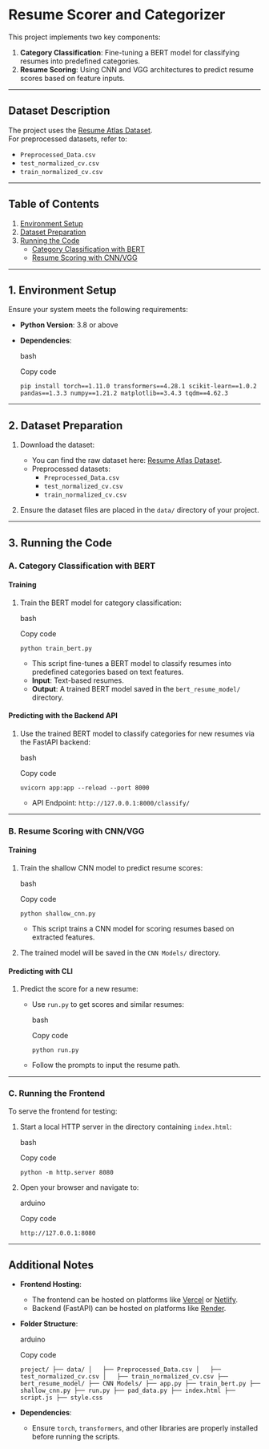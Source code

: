 Resume Scorer and Categorizer
=============================

This project implements two key components:

1.  **Category Classification**: Fine-tuning a BERT model for classifying resumes into predefined categories.
2.  **Resume Scoring**: Using CNN and VGG architectures to predict resume scores based on feature inputs.

* * * * *

Dataset Description
-------------------

The project uses the [Resume Atlas Dataset](https://huggingface.co/datasets/ahmedheakl/resume-atlas).\
For preprocessed datasets, refer to:

-   `Preprocessed_Data.csv`
-   `test_normalized_cv.csv`
-   `train_normalized_cv.csv`

* * * * *

Table of Contents
-----------------

1.  [Environment Setup](#environment-setup)
2.  [Dataset Preparation](#dataset-preparation)
3.  [Running the Code](#running-the-code)
    -   [Category Classification with BERT](#category-classification-with-bert)
    -   [Resume Scoring with CNN/VGG](#resume-scoring-with-cnnvgg)

* * * * *

1\. Environment Setup
---------------------

Ensure your system meets the following requirements:

-   **Python Version**: 3.8 or above
-   **Dependencies**:

    bash

    Copy code

    `pip install torch==1.11.0 transformers==4.28.1 scikit-learn==1.0.2 pandas==1.3.3 numpy==1.21.2 matplotlib==3.4.3 tqdm==4.62.3`

* * * * *

2\. Dataset Preparation
-----------------------

1.  Download the dataset:

    -   You can find the raw dataset here: [Resume Atlas Dataset](https://huggingface.co/datasets/ahmedheakl/resume-atlas).
    -   Preprocessed datasets:
        -   `Preprocessed_Data.csv`
        -   `test_normalized_cv.csv`
        -   `train_normalized_cv.csv`
2.  Ensure the dataset files are placed in the `data/` directory of your project.

* * * * *

3\. Running the Code
--------------------

### A. **Category Classification with BERT**

#### Training

1.  Train the BERT model for category classification:

    bash

    Copy code

    `python train_bert.py`

    -   This script fine-tunes a BERT model to classify resumes into predefined categories based on text features.
    -   **Input**: Text-based resumes.
    -   **Output**: A trained BERT model saved in the `bert_resume_model/` directory.

#### Predicting with the Backend API

1.  Use the trained BERT model to classify categories for new resumes via the FastAPI backend:

    bash

    Copy code

    `uvicorn app:app --reload --port 8000`

    -   API Endpoint: `http://127.0.0.1:8000/classify/`

* * * * *

### B. **Resume Scoring with CNN/VGG**

#### Training

1.  Train the shallow CNN model to predict resume scores:

    bash

    Copy code

    `python shallow_cnn.py`

    -   This script trains a CNN model for scoring resumes based on extracted features.
2.  The trained model will be saved in the `CNN Models/` directory.

#### Predicting with CLI

1.  Predict the score for a new resume:
    -   Use `run.py` to get scores and similar resumes:

        bash

        Copy code

        `python run.py`

    -   Follow the prompts to input the resume path.

* * * * *

### C. **Running the Frontend**

To serve the frontend for testing:

1.  Start a local HTTP server in the directory containing `index.html`:

    bash

    Copy code

    `python -m http.server 8080`

2.  Open your browser and navigate to:

    arduino

    Copy code

    `http://127.0.0.1:8080`

* * * * *

Additional Notes
----------------

-   **Frontend Hosting**:

    -   The frontend can be hosted on platforms like [Vercel](https://vercel.com/) or [Netlify](https://www.netlify.com/).
    -   Backend (FastAPI) can be hosted on platforms like [Render](https://render.com/).
-   **Folder Structure**:

    arduino

    Copy code

    `project/
    ├── data/
    │   ├── Preprocessed_Data.csv
    │   ├── test_normalized_cv.csv
    │   ├── train_normalized_cv.csv
    ├── bert_resume_model/
    ├── CNN Models/
    ├── app.py
    ├── train_bert.py
    ├── shallow_cnn.py
    ├── run.py
    ├── pad_data.py
    ├── index.html
    ├── script.js
    ├── style.css`

-   **Dependencies**:

    -   Ensure `torch`, `transformers`, and other libraries are properly installed before running the scripts.